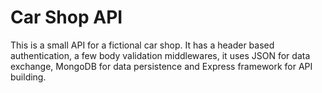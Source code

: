 # Car Shop API
This is a small API for a fictional car shop. It has a header based authentication, a few body validation middlewares, it uses JSON for data exchange,  MongoDB for data persistence and Express framework for API building.
